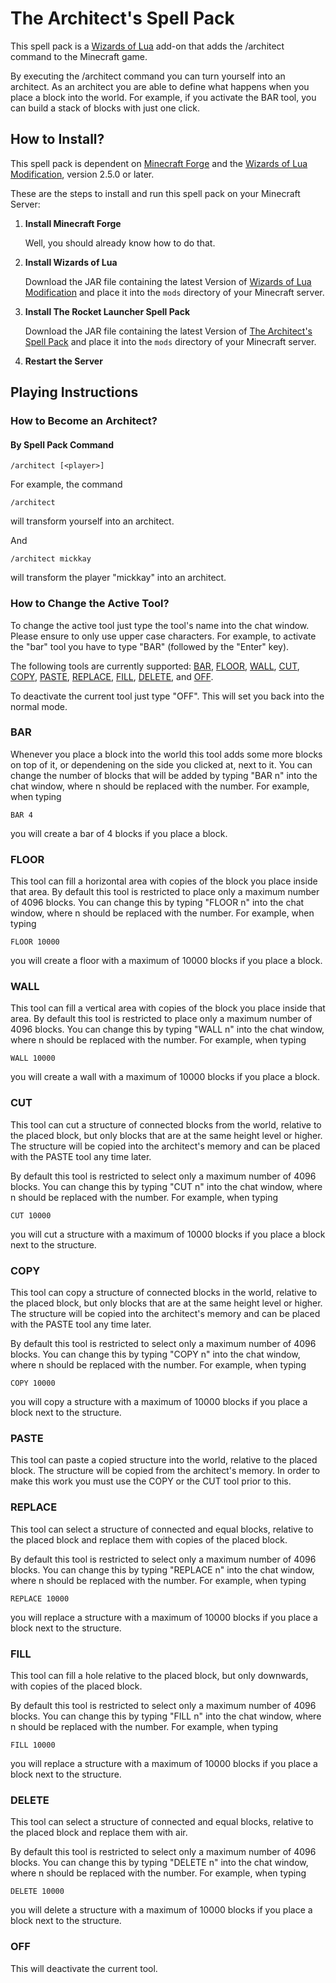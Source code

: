 # The Architect's Spell Pack

This spell pack is a [Wizards of Lua](http://www.wizards-of-lua.net) add-on that adds the /architect command to the Minecraft game.

By executing the /architect command you can turn yourself into an architect.
As an architect you are able to define what happens when you place a block into the world.
For example, if you activate the BAR tool, you can build a stack of blocks with just one click.


## How to Install?
This spell pack is dependent on [Minecraft Forge](http://files.minecraftforge.net/maven/net/minecraftforge/forge/index_1.12.2.html) 
and the [Wizards of Lua Modification](https://minecraft.curseforge.com/projects/wizards-of-lua/files), version 2.5.0 or later.

These are the steps to install and run this spell pack on your Minecraft Server:

1. **Install Minecraft Forge**

     Well, you should already know how to do that.
2. **Install Wizards of Lua**

     Download the JAR file containing the latest Version of 
     [Wizards of Lua Modification](https://minecraft.curseforge.com/projects/wizards-of-lua/files) and place it
     into the `mods` directory of your Minecraft server.
     
3. **Install The Rocket Launcher Spell Pack**

    Download the JAR file containing the latest Version of 
    [The Architect's Spell Pack](https://minecraft.curseforge.com/projects/architects-spell-pack/files) and place it
    into the `mods` directory of your Minecraft server.
    
4. **Restart the Server**

## Playing Instructions
### How to Become an Architect?
#### By Spell Pack Command
```
/architect [<player>]
```

For example, the command
```
/architect
```
will transform yourself into an architect.

And
```
/architect mickkay
```
will transform the player "mickkay" into an architect.

### How to Change the Active Tool? 
To change the active tool just type the tool's name into the chat window. Please ensure to only use upper case characters.
For example, to activate the "bar" tool you have to type "BAR" (followed by the "Enter" key).

The following tools are currently supported: [BAR](#bar), [FLOOR](#floor), [WALL](#wall), [CUT](#cut), [COPY](#copy), [PASTE](#paste), [REPLACE](#replace), [FILL](#fill), [DELETE](#delete), and [OFF](#off).

To deactivate the current tool just type "OFF". This will set you back into the normal mode.

### BAR
Whenever you place a block into the world this tool adds some more blocks on top of it, or dependening on the side you clicked at, next to it. You can change the number of blocks that will be added by typing "BAR n" into the chat window, where n should be replaced with the number. For example, when typing
```
BAR 4
```
you will create a bar of 4 blocks if you place a block.
 
### FLOOR
This tool can fill a horizontal area with copies of the block you place inside that area. By default this tool is restricted to place only a maximum number of 4096 blocks. You can change this by typing "FLOOR n" into the chat window, where n should be replaced with the number. For example, when typing
```
FLOOR 10000
```
you will create a floor with a maximum of 10000 blocks if you place a block.

### WALL
This tool can fill a vertical area with copies of the block you place inside that area. By default this tool is restricted to place only a maximum number of 4096 blocks. You can change this by typing "WALL n" into the chat window, where n should be replaced with the number. For example, when typing
```
WALL 10000
```
you will create a wall with a maximum of 10000 blocks if you place a block.

### CUT
This tool can cut a structure of connected blocks from the world, relative to the placed block, but only blocks that are at the same height level or higher. The structure will be copied into the architect's memory and can be placed with the PASTE tool any time later.

By default this tool is restricted to select only a maximum number of 4096 blocks. You can change this by typing "CUT n" into the chat window, where n should be replaced with the number. For example, when typing
```
CUT 10000
```
you will cut a structure with a maximum of 10000 blocks if you place a block next to the structure.

### COPY
This tool can copy a structure of connected blocks in the world, relative to the placed block, but only blocks that are at the same height level or higher. The structure will be copied into the architect's memory and can be placed with the PASTE tool any time later.

By default this tool is restricted to select only a maximum number of 4096 blocks. You can change this by typing "COPY n" into the chat window, where n should be replaced with the number. For example, when typing
```
COPY 10000
```
you will copy a structure with a maximum of 10000 blocks if you place a block next to the structure.

### PASTE
This tool can paste a copied structure into the world, relative to the placed block. The structure will be copied from the architect's memory. In order to make this work you must use the COPY or the CUT tool prior to this.

### REPLACE
This tool can select a structure of connected and equal blocks, relative to the placed block and replace them with copies of the placed block. 

By default this tool is restricted to select only a maximum number of 4096 blocks. You can change this by typing "REPLACE n" into the chat window, where n should be replaced with the number. For example, when typing
```
REPLACE 10000
```
you will replace a structure with a maximum of 10000 blocks if you place a block next to the structure.

### FILL
This tool can fill a hole relative to the placed block, but only downwards, with copies of the placed block. 

By default this tool is restricted to select only a maximum number of 4096 blocks. You can change this by typing "FILL n" into the chat window, where n should be replaced with the number. For example, when typing
```
FILL 10000
```
you will replace a structure with a maximum of 10000 blocks if you place a block next to the structure.

### DELETE

This tool can select a structure of connected and equal blocks, relative to the placed block and replace them with air.

By default this tool is restricted to select only a maximum number of 4096 blocks. You can change this by typing "DELETE n" into the chat window, where n should be replaced with the number. For example, when typing
```
DELETE 10000
```
you will delete a structure with a maximum of 10000 blocks if you place a block next to the structure.

### OFF

This will deactivate the current tool.
